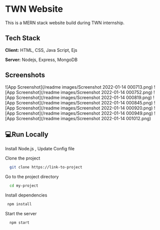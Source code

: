 
# TWN Website
This is a MERN stack website build during TWN internship.

## Tech Stack

**Client:** HTML, CSS, Java Script, Ejs

**Server:** Nodejs, Express, MongoDB

## Screenshots

![App Screenshot](/readme images/Screenshot 2022-01-14 000713.png)
![App Screenshot](/readme images/Screenshot 2022-01-14 000752.png)
![App Screenshot](/readme images/Screenshot 2022-01-14 000819.png)
![App Screenshot](/readme images/Screenshot 2022-01-14 000845.png)
![App Screenshot](/readme images/Screenshot 2022-01-14 000920.png)
![App Screenshot](/readme images/Screenshot 2022-01-14 000949.png)
![App Screenshot](/readme images/Screenshot 2022-01-14 001012.png)



  
##  💻Run Locally

Install Node.js ,
Update Config file

Clone the project

```bash
  git clone https://link-to-project
```

Go to the project directory

```bash
  cd my-project
```

Install dependencies

```bash
 npm install 
```

Start the server

```bash
  npm start
```

